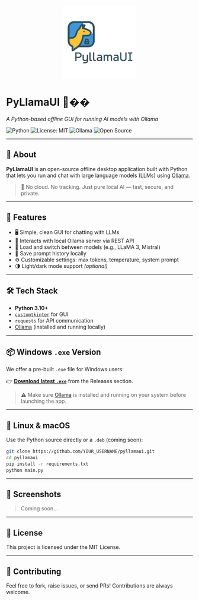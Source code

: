 <p align="center">
  <img src="document/logo.png" alt="PyLlamaUI Logo" width="200">
</p>

# PyLlamaUI 🐍��

*A Python-based offline GUI for running AI models with Ollama*

![Python](https://img.shields.io/badge/Python-3.10%2B-blue)
![License: MIT](https://img.shields.io/badge/License-MIT-green)
![Ollama](https://img.shields.io/badge/Powered%20by-Ollama-yellow)
![Open Source](https://img.shields.io/badge/Open--Source-Yes-brightgreen)

---

## 🌟 About

**PyLlamaUI** is an open-source offline desktop application built with Python that lets you run and chat with large language models (LLMs) using [Ollama](https://ollama.com).

> 🧠 No cloud. No tracking. Just pure local AI — fast, secure, and private.

---

## 🚀 Features

* 🖥️ Simple, clean GUI for chatting with LLMs
* 🔌 Interacts with local Ollama server via REST API
* 🔄 Load and switch between models (e.g., LLaMA 3, Mistral)
* 📀 Save prompt history locally
* ⚙️ Customizable settings: max tokens, temperature, system prompt
* 🌗 Light/dark mode support *(optional)*

---

## 🛠️ Tech Stack

* **Python 3.10+**
* [`customtkinter`](https://github.com/TomSchimansky/CustomTkinter) for GUI
* `requests` for API communication
* [Ollama](https://ollama.com) (installed and running locally)

---

## 📦 Windows `.exe` Version

We offer a pre-built `.exe` file for Windows users:

👉 **[Download latest `.exe`](https://github.com/YOUR_USERNAME/YOUR_REPO/releases/latest)** from the Releases section.

> ⚠️ Make sure [Ollama](https://ollama.com/download) is installed and running on your system before launching the app.

---

## 🐧 Linux & macOS

Use the Python source directly or a `.deb` (coming soon):

```bash
git clone https://github.com/YOUR_USERNAME/pyllamaui.git
cd pyllamaui
pip install -r requirements.txt
python main.py
```

---

## 📸 Screenshots

> Coming soon...

---

## 📝 License

This project is licensed under the MIT License.

---

## 🤝 Contributing

Feel free to fork, raise issues, or send PRs! Contributions are always welcome.
